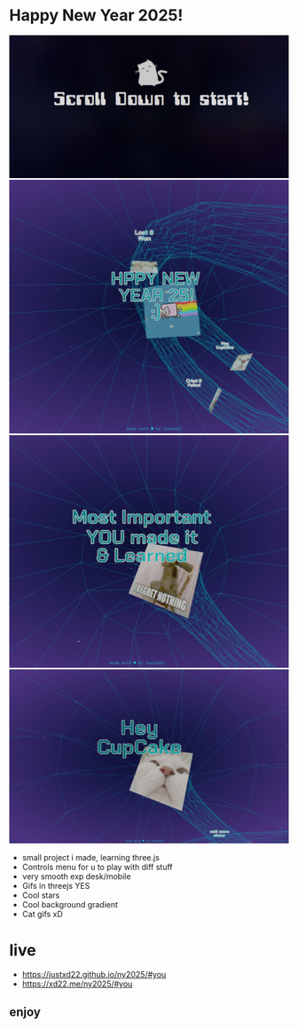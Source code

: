 # Happy New Year 2025!
![ss](.res/s4.png)
![ss](.res/s1.png)
![ss](.res/s2.png)
![ss](.res/s3.png)

- small project i made, learning three.js
- Controls menu for u to play with diff stuff
- very smooth exp desk/mobile
- Gifs in threejs YES 
- Cool stars
- Cool background gradient 
- Cat gifs xD

# live
- https://justxd22.github.io/ny2025/#you
- https://xd22.me/ny2025/#you

## enjoy